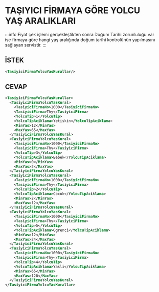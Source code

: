 # TAŞIYICI FİRMAYA GÖRE YOLCU YAŞ ARALIKLARI

:::info
Fiyat çek işlemi gerçekleştikten sonra Doğum Tarihi zorunluluğu var ise firmaya göre hangi yaş aralığında doğum tarihi kontrolünün yapılmasını sağlayan servistir.
:::

## İSTEK

```xml
<TasiyiciFirmaYolcuYasKurallar/>
```

## CEVAP

```xml
<TasiyiciFirmaYolcuYasKurallar>
  <TasiyiciFirmaYolcuYasKural>
    <TasiyiciFirmaNo>1000</TasiyiciFirmaNo>
    <TasiyiciFirma>Thy</TasiyiciFirma>
    <YolcuTip>1</YolcuTip>
    <YolcuTipAciklama>Yetiskin</YolcuTipAciklama>
    <MinYas>12</MinYas>
    <MaxYas>65</MaxYas>
  </TasiyiciFirmaYolcuYasKural>
  <TasiyiciFirmaYolcuYasKural>
    <TasiyiciFirmaNo>1000</TasiyiciFirmaNo>
    <TasiyiciFirma>Thy</TasiyiciFirma>
    <YolcuTip>3</YolcuTip>
    <YolcuTipAciklama>Bebek</YolcuTipAciklama>
    <MinYas>0</MinYas>
    <MaxYas>2</MaxYas>
  </TasiyiciFirmaYolcuYasKural>
  <TasiyiciFirmaYolcuYasKural>
    <TasiyiciFirmaNo>1000</TasiyiciFirmaNo>
    <TasiyiciFirma>Thy</TasiyiciFirma>
    <YolcuTip>2</YolcuTip>
    <YolcuTipAciklama>Cocuk</YolcuTipAciklama>
    <MinYas>2</MinYas>
    <MaxYas>12</MaxYas>
  </TasiyiciFirmaYolcuYasKural>
  <TasiyiciFirmaYolcuYasKural>
    <TasiyiciFirmaNo>1000</TasiyiciFirmaNo>
    <TasiyiciFirma>Thy</TasiyiciFirma>
    <YolcuTip>5</YolcuTip>
    <YolcuTipAciklama>Ogrenci</YolcuTipAciklama>
    <MinYas>12</MinYas>
    <MaxYas>24</MaxYas>
  </TasiyiciFirmaYolcuYasKural>
  <TasiyiciFirmaYolcuYasKural>
    <TasiyiciFirmaNo>1000</TasiyiciFirmaNo>
    <TasiyiciFirma>Thy</TasiyiciFirma>
    <YolcuTip>4</YolcuTip>
    <YolcuTipAciklama>Yasli</YolcuTipAciklama>
    <MinYas>65</MinYas>
    <MaxYas>120</MaxYas>
  </TasiyiciFirmaYolcuYasKural>
</TasiyiciFirmaYolcuYasKurallar>
```
